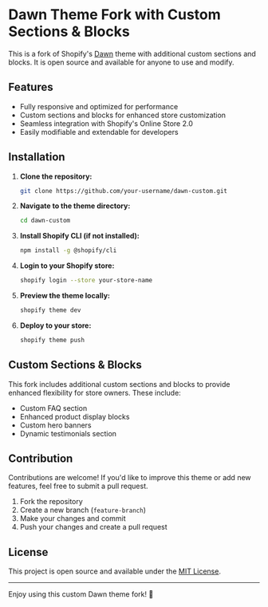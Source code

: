 # Dawn Theme Fork with Custom Sections & Blocks

This is a fork of Shopify's [Dawn](https://github.com/Shopify/dawn) theme with additional custom sections and blocks. It is open source and available for anyone to use and modify.

## Features

- Fully responsive and optimized for performance
- Custom sections and blocks for enhanced store customization
- Seamless integration with Shopify's Online Store 2.0
- Easily modifiable and extendable for developers

## Installation

1. **Clone the repository:**
   ```sh
   git clone https://github.com/your-username/dawn-custom.git
   ```
2. **Navigate to the theme directory:**
   ```sh
   cd dawn-custom
   ```
3. **Install Shopify CLI (if not installed):**
   ```sh
   npm install -g @shopify/cli
   ```
4. **Login to your Shopify store:**
   ```sh
   shopify login --store your-store-name
   ```
5. **Preview the theme locally:**
   ```sh
   shopify theme dev
   ```
6. **Deploy to your store:**
   ```sh
   shopify theme push
   ```

## Custom Sections & Blocks

This fork includes additional custom sections and blocks to provide enhanced flexibility for store owners. These include:

- Custom FAQ section
- Enhanced product display blocks
- Custom hero banners
- Dynamic testimonials section

## Contribution

Contributions are welcome! If you'd like to improve this theme or add new features, feel free to submit a pull request.

1. Fork the repository
2. Create a new branch (`feature-branch`)
3. Make your changes and commit
4. Push your changes and create a pull request

## License

This project is open source and available under the [MIT License](LICENSE).

---

Enjoy using this custom Dawn theme fork! 🚀
